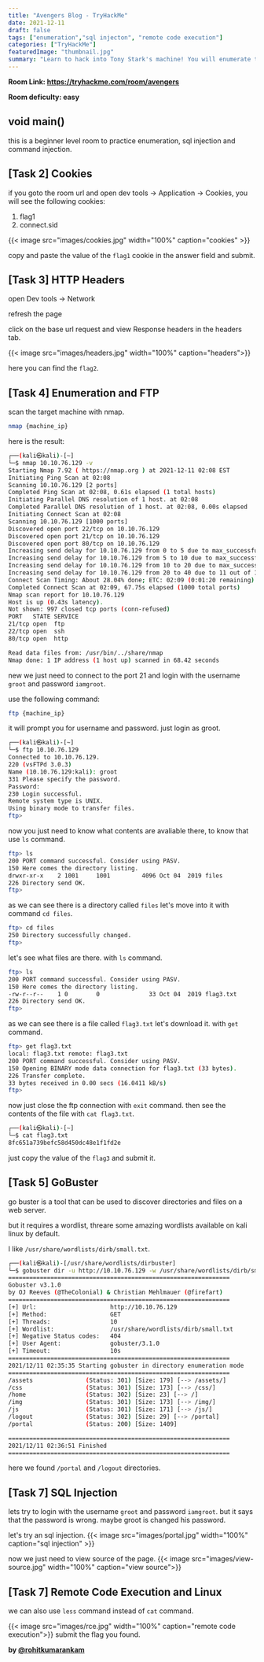 ```yaml
---
title: "Avengers Blog - TryHackMe"
date: 2021-12-11
draft: false
tags: ["enumeration","sql injecton", "remote code execution"]
categories: ["TryHackMe"]
featuredImage: "thumbnail.jpg"
summary: "Learn to hack into Tony Stark's machine! You will enumerate the machine, bypass a login portal via SQL injection and gain root access by command injection."
---
```

**Room Link: https://tryhackme.com/room/avengers**

**Room deficulty: easy**


## void main()

this is a beginner level room to practice enumeration, sql injection and command injection.

## [Task 2] Cookies

if you goto the room url and open dev tools -> Application -> Cookies, you will see the following cookies:
1. flag1
2. connect.sid

{{< image src="images/cookies.jpg" width="100%" caption="cookies" >}}

copy and paste the value of the `flag1` cookie in the answer field and submit.

## [Task 3] HTTP Headers

open Dev tools -> Network

refresh the page

click on the base url request and view Response headers in the headers tab.

{{< image src="images/headers.jpg" width="100%" caption="headers">}}

here you can find the `flag2`.

## [Task 4] Enumeration and FTP

scan the target machine with nmap.

```bash
nmap {machine_ip}
```
here is the result:
```bash
┌──(kali㉿kali)-[~]
└─$ nmap 10.10.76.129 -v                                                                                                            130 ⨯
Starting Nmap 7.92 ( https://nmap.org ) at 2021-12-11 02:08 EST
Initiating Ping Scan at 02:08
Scanning 10.10.76.129 [2 ports]
Completed Ping Scan at 02:08, 0.61s elapsed (1 total hosts)
Initiating Parallel DNS resolution of 1 host. at 02:08
Completed Parallel DNS resolution of 1 host. at 02:08, 0.00s elapsed
Initiating Connect Scan at 02:08
Scanning 10.10.76.129 [1000 ports]
Discovered open port 22/tcp on 10.10.76.129
Discovered open port 21/tcp on 10.10.76.129
Discovered open port 80/tcp on 10.10.76.129
Increasing send delay for 10.10.76.129 from 0 to 5 due to max_successful_tryno increase to 4
Increasing send delay for 10.10.76.129 from 5 to 10 due to max_successful_tryno increase to 5
Increasing send delay for 10.10.76.129 from 10 to 20 due to max_successful_tryno increase to 6
Increasing send delay for 10.10.76.129 from 20 to 40 due to 11 out of 14 dropped probes since last increase.
Connect Scan Timing: About 28.04% done; ETC: 02:09 (0:01:20 remaining)
Completed Connect Scan at 02:09, 67.75s elapsed (1000 total ports)
Nmap scan report for 10.10.76.129
Host is up (0.43s latency).
Not shown: 997 closed tcp ports (conn-refused)
PORT   STATE SERVICE
21/tcp open  ftp
22/tcp open  ssh
80/tcp open  http

Read data files from: /usr/bin/../share/nmap
Nmap done: 1 IP address (1 host up) scanned in 68.42 seconds
```
new we just need to connect to the port 21 and login with the username `groot` and password `iamgroot`.

use the following command:
```bash
ftp {machine_ip}
```
it will prompt you for username and password. just login as groot.
```bash
┌──(kali㉿kali)-[~]
└─$ ftp 10.10.76.129
Connected to 10.10.76.129.
220 (vsFTPd 3.0.3)
Name (10.10.76.129:kali): groot
331 Please specify the password.
Password:
230 Login successful.
Remote system type is UNIX.
Using binary mode to transfer files.
ftp>
```
now you just need to know what contents are avaliable there, to know that use `ls` command.
```bash
ftp> ls
200 PORT command successful. Consider using PASV.
150 Here comes the directory listing.
drwxr-xr-x    2 1001     1001         4096 Oct 04  2019 files
226 Directory send OK.
ftp>
```
as we can see there is a directory called `files` let's move into it with command `cd files`.
```bash
ftp> cd files
250 Directory successfully changed.
ftp>
```
let's see what files are there. with `ls` command.
```bash
ftp> ls
200 PORT command successful. Consider using PASV.
150 Here comes the directory listing.
-rw-r--r--    1 0        0              33 Oct 04  2019 flag3.txt
226 Directory send OK.
ftp>
```
as we can see there is a file called `flag3.txt` let's download it. with `get` command.
```bash
ftp> get flag3.txt
local: flag3.txt remote: flag3.txt
200 PORT command successful. Consider using PASV.
150 Opening BINARY mode data connection for flag3.txt (33 bytes).
226 Transfer complete.
33 bytes received in 0.00 secs (16.0411 kB/s)
ftp>
```
now just close the ftp connection with `exit` command. then see the contents of the file with `cat flag3.txt`.
```bash
┌──(kali㉿kali)-[~]
└─$ cat flag3.txt
8fc651a739befc58d450dc48e1f1fd2e
```
just copy the value of the `flag3` and submit it.
## [Task 5] GoBuster
go buster is a tool that can be used to discover directories and files on a web server.

but it requires a wordlist, threare some amazing wordlists available on kali linux by default.

I like `/usr/share/wordlists/dirb/small.txt`.
```bash
┌──(kali㉿kali)-[/usr/share/wordlists/dirbuster]
└─$ gobuster dir -u http://10.10.76.129 -w /usr/share/wordlists/dirb/small.txt
===============================================================
Gobuster v3.1.0
by OJ Reeves (@TheColonial) & Christian Mehlmauer (@firefart)
===============================================================
[+] Url:                     http://10.10.76.129
[+] Method:                  GET
[+] Threads:                 10
[+] Wordlist:                /usr/share/wordlists/dirb/small.txt
[+] Negative Status codes:   404
[+] User Agent:              gobuster/3.1.0
[+] Timeout:                 10s
===============================================================
2021/12/11 02:35:35 Starting gobuster in directory enumeration mode
===============================================================
/assets               (Status: 301) [Size: 179] [--> /assets/]
/css                  (Status: 301) [Size: 173] [--> /css/]
/home                 (Status: 302) [Size: 23] [--> /]
/img                  (Status: 301) [Size: 173] [--> /img/]
/js                   (Status: 301) [Size: 171] [--> /js/]
/logout               (Status: 302) [Size: 29] [--> /portal]
/portal               (Status: 200) [Size: 1409]

===============================================================
2021/12/11 02:36:51 Finished
===============================================================
```
here we found `/portal` and `/logout` directories.
## [Task 7] SQL Injection

lets try to login with the username `groot` and password `iamgroot`.
but it says that the password is wrong. maybe groot is changed his password.

let's try an sql injection.
{{< image src="images/portal.jpg" width="100%" caption="sql injection" >}}

now we just need to view source of the page.
{{< image src="images/view-source.jpg" width="100%" caption="view source">}}
## [Task 7] Remote Code Execution and Linux
we can also use `less` command instead of `cat` command.

{{< image src="images/rce.jpg" width="100%" caption="remote code execution">}}
submit the flag you found.

**by [@rohitkumarankam](https://rohitkumarankam.com)**